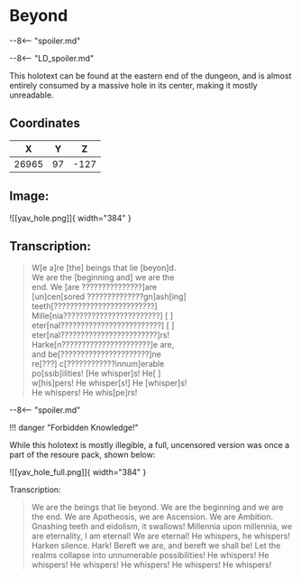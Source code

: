 # Beyond

--8<-- "spoiler.md"

--8<-- "LD_spoiler.md"

This holotext can be found at the eastern end of the dungeon, and is almost entirely consumed by a massive hole in its center, making it mostly unreadable.

## Coordinates
| **X** | **Y** | **Z** |
| :---: | :---: | :---: |
| 26965 |  97  | -127 |

## Image:

![[yav_hole.png]]{ width="384" }

## Transcription:
> W[e a]re [the] beings that lie [beyon]d. <br>
We are the [beginning and] we are the <br>
end. We [are ???????????????]are <br>
[un]cen[sored ??????????????gn]ash[ing] <br>
teeth[?????????????????????????] <br>
Mille[nia????????????????????????] [   ] <br>
eter[nal?????????????????????????] [   ] <br>
eter[nal????????????????????????]rs! <br>
Harke[n??????????????????????]e are, <br>
and be[??????????????????????]ne <br>
re[???] c[????????????innum]erable <br>
po[ssib]ilities! [He whisper]s! He[     ] <br>
w[his]pers! He whisper[s!] He [whisper]s! <br>
He whispers! He whis[pe]rs!



























































--8<-- "spoiler.md"

!!! danger "Forbidden Knowledge!"

While this holotext is mostly illegible, a full, uncensored version was once a part of the resoure pack, shown below:

![[yav_hole_full.png]]{ width="384" }

Transcription: <br>
> We are the beings that lie beyond. We are the beginning and we are the end. We are Apotheosis, we are Ascension. We are Ambition. Gnashing teeth and eidolism, it swallows! Millennia upon millennia, we are eternality, I am eternal! We are eternal! He whispers, he whispers! Harken silence. Hark! Bereft we are, and bereft we shall be! Let the realms collapse into unnumerable possibilities! He whispers! He whispers! He whispers! He whispers! He whispers! He whispers!
